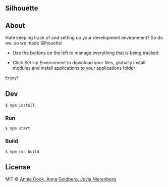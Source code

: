 ## Silhouette

## About
Hate keeping track of and setting up your development environment? So do we, so we made Silhouette!

- Use the buttons on the left to manage everything that is being tracked

- Click Set Up Environment to download your files, globally install modules and install applications to your applications folder

Enjoy!


## Dev

```
$ npm install
```

### Run

```
$ npm start
```

### Build

```
$ npm run build
```



## License

MIT © [Annie Cook, Anna Goldberg, Jovia Nierenberg](http://localhost:1337)
